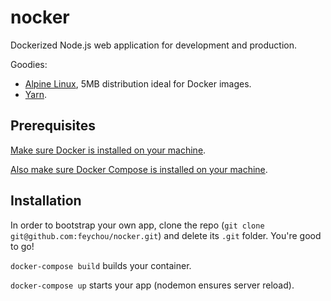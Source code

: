 # nocker
Dockerized Node.js web application for development and production.

Goodies:
- [Alpine Linux](https://hub.docker.com/_/alpine/), 5MB distribution ideal for Docker images.
- [Yarn](https://yarnpkg.com/en/).

## Prerequisites
[Make sure Docker is installed on your machine](https://docs.docker.com/engine/installation/).

[Also make sure Docker Compose is installed on your machine](https://docs.docker.com/compose/install/).

## Installation
In order to bootstrap your own app, clone the repo (`git clone git@github.com:feychou/nocker.git`) and delete its `.git` folder. You're good to go!

`docker-compose build` builds your container.

`docker-compose up` starts your app (nodemon ensures server reload).

